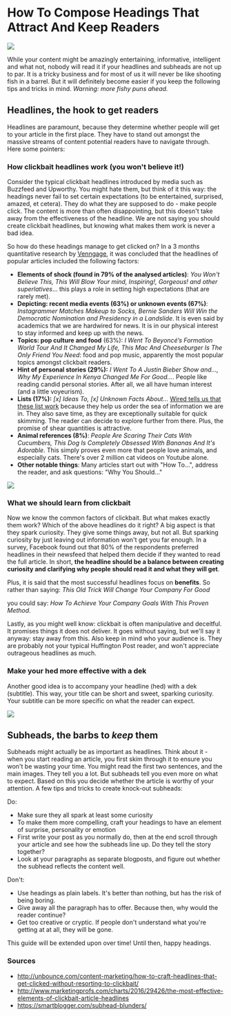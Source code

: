 # How To Compose Headings That Attract And Keep Readers

<img src="http://i.imgur.com/fqj69Rp.jpg">

While your content might be amazingly entertaining, informative, intelligent and what not, nobody will read it if your headlines and subheads are not up to par. It is a tricky business and for most of us it will never be like shooting fish in a barrel. But it will definitely become easier if you keep the following tips and tricks in mind. *Warning: more fishy puns ahead.*

## Headlines, the hook to get readers
Headlines are paramount, because they determine whether people will get to your article in the first place. They have to stand out amongst the massive streams of content potential readers have to navigate through. Here some pointers:

### How clickbait headlines work (you won't believe it!)
Consider the typical clickbait headlines introduced by media such as Buzzfeed and Upworthy. You might hate them, but think of it this way: the headings never fail to set certain expectations (to be entertained, surprised, amazed, et cetera). They do what they are supposed to do - make people click. The content is more than often disappointing, but this doesn't take away from the effectiveness of the headline. We are not saying you should create clickbait headlines, but knowing what makes them work is never a bad idea.

So how do these headings manage to get clicked on? In a 3 months quantitative research by [Venngage](https://venngage.com/blog/7-reasons-why-clicking-this-title-will-prove-why-you-clicked-this-title/), it was concluded that the headlines of popular articles included the following factors:

* **Elements of shock (found in 79% of the analysed articles)**: *You Won't Believe This, This Will Blow Your mind, Inspiring!, Gorgeous! and other superlatives*... this plays a role in setting high expectations (that are rarely met).
* **Depicting: recent media events (63%) or unknown events (67%)**: *Instagrammer Matches Makeup to Socks, Bernie Sanders Will Win the Democratic Nomination and Presidency in a Landslide*. It is even said by academics that we are hardwired for news. It is in our physical interest to stay informed and keep up with the news.
* **Topics: pop culture and food** (63%): *I Went To Beyoncé’s Formation World Tour And It Changed My Life, This Mac And Cheeseburger Is The Only Friend You Need*: food and pop music, apparently the most popular topics amongst clickbait readers.
* **Hint of personal stories (29%):** *I Went To A Justin Bieber Show and..., Why My Experience In Kenya Changed Me For Good...*. People like reading candid personal stories. After all, we all have human interest (and a little voyeurism).
* **Lists (17%):** *[x] Ideas To, [x] Unknown Facts About...* [Wired tells us that these list work](http://www.wired.com/2014/01/defense-listicle-list-article/) because they help us order the sea of information we are in. They also save time, as they are exceptionally suitable for quick skimming. The reader can decide to explore further from there. Plus, the promise of shear quantities is attractive.
* **Animal references (8%)**: *People Are Scaring Their Cats With Cucumbers, This Dog Is Completely Obsessed With Bananas And It's Adorable*. This simply proves even more that people love animals, and especially cats. There's over 2 million cat videos on Youtube alone.
* **Other notable things**: Many articles start out with "How To...", address the reader, and ask questions: "Why You Should..."

<img src="http://i.imgur.com/RR78Psm.jpg">

### What we should learn from clickbait
Now we know the common factors of clickbait. But what makes exactly them work? Which of the above headlines do it right?
A big aspect is that they spark curiosity. They give some things away, but not all. But sparking curiosity by just leaving out information won't get you far enough. In a survey, Facebook found out that 80% of the respondents preferred headlines in their newsfeed that helped them decide if they wanted to read the full article.
In short, **the headline should be a balance between creating curiosity and clarifying why people should read it and what they will get**.

Plus, it is said that the most successful headlines focus on **benefits**.
So rather than saying:
*This Old Trick Will Change Your Company For Good*

you could say:
*How To Achieve Your Company Goals With This Proven Method*.

Lastly, as you might well know: clickbait is often manipulative and deceitful. It promises things it does not deliver. It goes without saying, but we'll say it anyway: stay away from this. Also keep in mind who your audience is. They are probably not your typical Huffington Post reader, and won't appreciate outrageous headlines as much.

### Make your hed more effective with a dek
Another good idea is to accompany your headline (hed) with a dek (subtitle). This way, your title can be short and sweet, sparking curiosity. Your subtitle can be more specific on what the reader can expect.

<img src="http://i.imgur.com/O6UBnqz.jpg">

## Subheads, the barbs to *keep* them
Subheads might actually be as important as headlines. Think about it - when you start reading an article, you first skim through it to ensure you won't be wasting your time. You might read the first two sentences, and the main images. They tell you a lot. But subheads tell you even more on what to expect. Based on this you decide whether the article is worthy of your attention.
A few tips and tricks to create knock-out subheads:

Do:
* Make sure they all spark at least some curiosity
* To make them more compelling, craft your headings to have an element of surprise, personality or emotion
* First write your post as you normally do, then at the end scroll through your article and see how the subheads line up. Do they tell the story together?
* Look at your paragraphs as separate blogposts, and figure out whether the subhead reflects the content well.

Don't:
* Use headings as plain labels. It's better than nothing, but has the risk of being boring.
* Give away all the paragraph has to offer. Because then, why would the reader continue?
* Get too creative or cryptic. If people don't understand what you're getting at at all, they will be gone.

This guide will be extended upon over time! Until then, happy headings.

### Sources
* http://unbounce.com/content-marketing/how-to-craft-headlines-that-get-clicked-without-resorting-to-clickbait/
* http://www.marketingprofs.com/charts/2016/29426/the-most-effective-elements-of-clickbait-article-headlines
* https://smartblogger.com/subhead-blunders/
